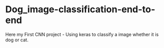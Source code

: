 # Dog_image-classification-end-to-end
Here my First CNN project - Using keras to classify a image whether it is dog or cat. 

